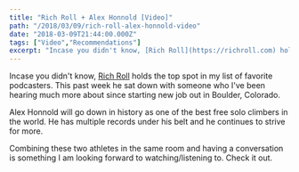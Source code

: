 ```yaml
---
title: "Rich Roll + Alex Honnold [Video]"
path: "/2018/03/09/rich-roll-alex-honnold-video"
date: "2018-03-09T21:44:00.000Z"
tags: ["Video","Recommendations"]
excerpt: "Incase you didn't know, [Rich Roll](https://richroll.com) holds the top spot in my list of favorite podcasters. This past week he sat down with someone who I've been hearing much more about since..."
---
```


Incase you didn't know, [Rich Roll](https://richroll.com) holds the top spot in my list of favorite podcasters. This past week he sat down with someone who I've been hearing much more about since starting new job out in Boulder, Colorado.

Alex Honnold will go down in history as one of the best free solo climbers in the world. He has multiple records under his belt and he continues to strive for more.

Combining these two athletes in the same room and having a conversation is something I am looking forward to watching/listening to. Check it out.
